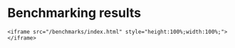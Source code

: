 
# Benchmarking results

```@raw html
<iframe src="/benchmarks/index.html" style="height:100%;width:100%;"></iframe>
```